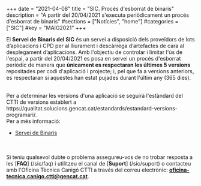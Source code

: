 +++
date        = "2021-04-08"
title       = "SIC. Procés d'esborrat de binaris"
description = "A partir del 20/04/2021 s'executa periòdicament un procés d'esborrat de binaris"
#sections    = ["Notícies", "home"]
#categories  = ["SIC"]
#key         = "MAIG2021"
+++

El **Servei de Binaris del SIC** és un servei a disposició dels proveïdors de lots d’aplicacions i CPD per al lliurament i
descàrrega d’artefactes de cara al desplegament d’aplicacions.
Amb l'objectiu de controlar i limitar l'ús de l'espai, a partir del 20/04/2021 es posa en servei un procés d'esborrat
periòdic de manera que **únicament es respectaran les últimes 5 versions** repositades per codi d'aplicació i projecte;
i, pel que fa a versions anteriors, es respectaran si aquestes han estat pujades durant l'últim any (365 dies).

<br/>
Per a determinar les versions d'una aplicació se seguirà l'estàndard del CTTI de versions establert a
https://qualitat.solucions.gencat.cat/estandards/estandard-versions-programari/.

<br/>
Per a més informació:

- [Servei de Binaris](https://canigo.ctti.gencat.cat/sic-serveis/binaris/)

<br/><br/>
Si teniu qualsevol dubte o problema assegureu-vos de no trobar resposta a les [**FAQ**] (/sic/faq) i utilitzeu el canal de [**Suport**] (/sic/suport)
o contacteu amb l'Oficina Tècnica Canigó CTTI a través del correu electrònic: **oficina-tecnica.canigo.ctti@gencat.cat**.